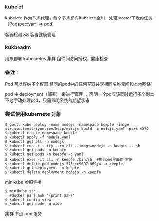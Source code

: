 ### kubelet

kubelete 作为节点代理，每个节点都有kubelete金川，处理master下发的任务（Podspec:yaml => pod）

容器检测 && 容器健康管理

### kukbeadm 

用来部署 kubernetes 集群
组件间访问授权，健康检查


### 备注：

Pod 
可以容纳多个容器
相同的pod中的任何容器共享相同名称空间和本地网络

pod 由 deployment（部署） 来进行管理
：
声明一个pd应该同时运行多个副本
不必手动处理pod，只需声明系统的期望状态

### 尝试使用kubernete 对象

``` shell
$ goctl kube deploy -name nodejs -namespace keepfe -image ccr.ccs.tencentyun.com/keep/nodejs-build -o nodejs.yaml -port 6379
$ kubectl create namespace keepfe
$ kubectl apply -f nodejs.yaml
$ kubectl get all -n nodejs
$ kubectl run -i --tty --rm cli --image=nodejs -n keepfe -- sh
$ kubectl get pods -n keepfe
$ kubectl get pods -n keepfe -o yaml 
$ kubectl exec -it cli -n keepfe /bin/sh  #执行pod里面的 容器
$ kubectl delete pod nodejs-577ccc9697-869j4 -n keepfe
$ kubectl get deployment -n keepfe
$ kubectl delete deployment nodejs -n keepfe

```

minikube
[参照链接](https://segmentfault.com/a/1190000018607114)
```shell
$ minikube ssh
  #docker ps | awk '{print $2F}'
$ kubectl config view
$ kubectl get node -o wide
```

集群 节点 pod 服务


